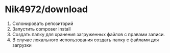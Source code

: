 Nik4972/download
================

1. Склонировать репозиторий
2. Запустить composer install
3. Создать папку для хранения загруженных файлов с правами записи.
4. В случае локального использования создать папку с файлами для загрузки
